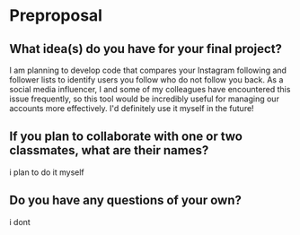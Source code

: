 # Preproposal

## What idea(s) do you have for your final project?
I am planning to develop code that compares your Instagram following and follower lists to identify users you follow who do not follow you back. 
As a social media influencer, I and some of my colleagues have encountered this issue frequently, so this tool would be incredibly useful for managing our accounts more effectively. 
I'd definitely use it myself in the future!

## If you plan to collaborate with one or two classmates, what are their names?

i plan to do it myself 

## Do you have any questions of your own?

i dont 

